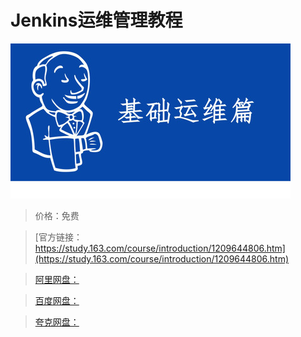 # Jenkins运维管理教程

![img](../../../assets/study163/free/9db6b4a5add24b7d8dac721006d89a9f.jpg)

> 价格：免费

> [官方链接：https://study.163.com/course/introduction/1209644806.htm](https://study.163.com/course/introduction/1209644806.htm)

> [阿里网盘：]()

> [百度网盘：]()

> [夸克网盘：]()
